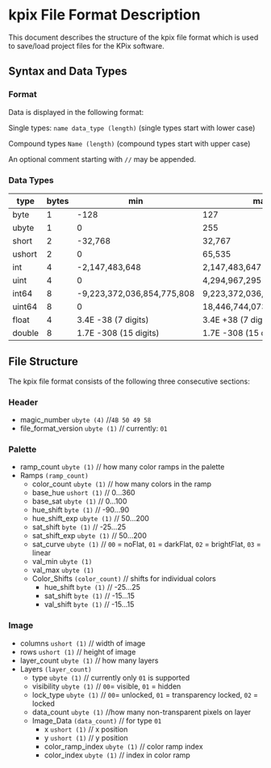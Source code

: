 # kpix File Format Description

This document describes the structure of the kpix file format which is used to save/load project files for the KPix software.

## Syntax and Data Types
### Format
Data is displayed in the following format:

Single types: ``name data_type (length)`` (single types start with lower case)

Compound types ``Name (length)`` (compound types start with upper case)

An optional comment starting with ``//`` may be appended. 

### Data Types

| type   | bytes | min                        | max                        |
|--------|-------|----------------------------|----------------------------|
| byte   | 1     | -128                       | 127                        |
| ubyte  | 1     | 0                          | 255                        |
| short  | 2     | -32,768                    | 32,767                     |
| ushort | 2     | 0                          | 65,535                     |
| int    | 4     | -2,147,483,648             | 2,147,483,647              |
| uint   | 4     | 0                          | 4,294,967,295              |
| int64  | 8     | -9,223,372,036,854,775,808 | 9,223,372,036,854,775,807  |
| uint64 | 8     | 0                          | 18,446,744,073,709,551,615 |
| float  | 4     | 3.4E -38 (7 digits)        | 3.4E +38 (7 digits)        |
| double | 8     | 1.7E -308 (15 digits)      | 1.7E -308 (15 digits)      |

## File Structure

The kpix file format consists of the following three consecutive sections:

### Header
* magic_number ``ubyte (4)`` //``4B 50 49 58``
* file_format_version ``ubyte (1)`` // currently: ``01``

### Palette
* ramp_count ``ubyte (1)`` // how many color ramps in the palette
* Ramps ``(ramp_count)``
  * color_count ``ubyte (1)`` // how many colors in the ramp
  * base_hue ``ushort (1)`` // 0...360
  * base_sat ``ubyte (1)`` // 0...100
  * hue_shift ``byte (1)`` // -90...90
  * hue_shift_exp ``ubyte (1)`` // 50...200
  * sat_shift ``byte (1)`` // -25...25
  * sat_shift_exp ``ubyte (1)`` // 50...200
  * sat_curve ``ubyte (1)`` // ``00`` = noFlat, ``01`` = darkFlat, ``02`` = brightFlat, ``03`` = linear 
  * val_min ``ubyte (1)``
  * val_max ``ubyte (1)``
  * Color_Shifts ``(color_count)`` // shifts for individual colors
    * hue_shift ``byte (1)`` // -25...25
    * sat_shift ``byte (1)`` // -15...15
    * val_shift ``byte (1)`` // -15...15

### Image 
* columns ``ushort (1)`` // width of image
* rows ``ushort (1)`` // height of image
* layer_count ``ubyte (1)`` // how many layers
* Layers ``(layer_count)``
  * type ``ubyte (1)`` // currently only ``01`` is supported
  * visibility ``ubyte (1)`` // ``00``= visible, ``01`` = hidden
  * lock_type ``ubyte (1)`` // ``00``= unlocked, ``01`` = transparency locked, ``02`` = locked
  * data_count ``ubyte (1)`` //how many non-transparent pixels on layer
  * Image_Data ``(data_count)`` // for type ``01``
    * x ``ushort (1)`` // x position
    * y ``ushort (1)`` // y position
    * color_ramp_index ``ubyte (1)`` // color ramp index
    * color_index ``ubyte (1)`` // index in color ramp